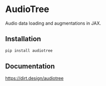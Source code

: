 # AudioTree

Audio data loading and augmentations in JAX.

## Installation

```bash
pip install audiotree
```

## Documentation

<https://dirt.design/audiotree>

